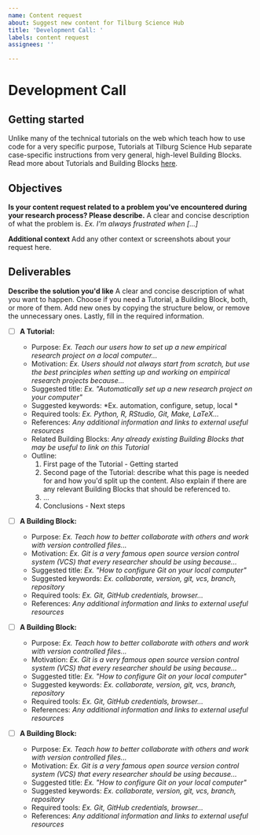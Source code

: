 ```yaml
---
name: Content request
about: Suggest new content for Tilburg Science Hub
title: 'Development Call: '
labels: content request
assignees: ''

---
```


# Development Call

## Getting started

Unlike many of the technical tutorials on the web which teach how to use code for a very specific purpose, Tutorials at Tilburg Science Hub separate case-specific instructions from very general, high-level Building Blocks. Read more about Tutorials and Building Blocks [here](https://tilburgsciencehub.com/contribute).

## Objectives

**Is your content request related to a problem you've encountered during your research process? Please describe.**
A clear and concise description of what the problem is. *Ex. I'm always frustrated when [...]*

**Additional context**
Add any other context or screenshots about your request here.

## Deliverables

**Describe the solution you'd like**
A clear and concise description of what you want to happen. Choose if you need a Tutorial, a Building Block, both, or more of them. Add new ones by copying the structure below, or remove the unnecessary ones. Lastly, fill in the required information.

- [ ] **A Tutorial:**
  - Purpose: *Ex. Teach our users how to set up a new empirical research project on a local computer...*
  - Motivation: *Ex. Users should not always start from scratch, but use the best principles when setting up and working on empirical research projects because...*
  - Suggested title: *Ex. "Automatically set up a new research project on your computer"*
  - Suggested keywords: *Ex. automation, configure, setup, local *
  - Required tools: *Ex. Python, R, RStudio, Git, Make, LaTeX...*
  - References: *Any additional information and links to external useful resources*
  - Related Building Blocks: *Any already existing Building Blocks that may be useful to link on this Tutorial*
  - Outline:
    1. First page of the Tutorial - Getting started
    2. Second page of the Tutorial: describe what this page is needed for and how you'd split up the content. Also explain if there are any relevant Building Blocks that should be referenced to.
    3. ...
    4. Conclusions - Next steps

- [ ] **A Building Block:**
  - Purpose: *Ex. Teach how to better collaborate with others and work with version controlled files...*
  - Motivation: *Ex. Git is a very famous open source version control system (VCS) that every researcher should be using because...*
  - Suggested title: *Ex. "How to configure Git on your local computer"*
  - Suggested keywords: *Ex. collaborate, version, git, vcs, branch, repository*
  - Required tools: *Ex. Git, GitHub credentials, browser...*
  - References: *Any additional information and links to external useful resources*

- [ ] **A Building Block:**
  - Purpose: *Ex. Teach how to better collaborate with others and work with version controlled files...*
  - Motivation: *Ex. Git is a very famous open source version control system (VCS) that every researcher should be using because...*
  - Suggested title: *Ex. "How to configure Git on your local computer"*
  - Suggested keywords: *Ex. collaborate, version, git, vcs, branch, repository*
  - Required tools: *Ex. Git, GitHub credentials, browser...*
  - References: *Any additional information and links to external useful resources*

- [ ] **A Building Block:**
  - Purpose: *Ex. Teach how to better collaborate with others and work with version controlled files...*
  - Motivation: *Ex. Git is a very famous open source version control system (VCS) that every researcher should be using because...*
  - Suggested title: *Ex. "How to configure Git on your local computer"*
  - Suggested keywords: *Ex. collaborate, version, git, vcs, branch, repository*
  - Required tools: *Ex. Git, GitHub credentials, browser...*
  - References: *Any additional information and links to external useful resources*
